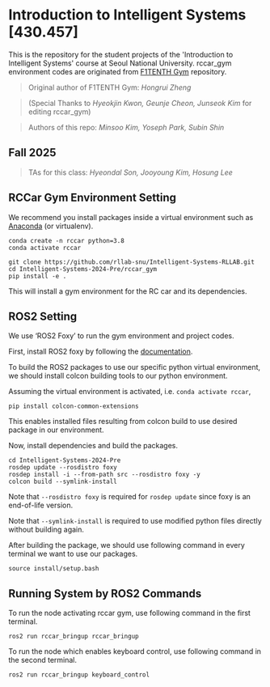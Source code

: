 # Introduction to Intelligent Systems [430.457]
This is the repository for the student projects of the 'Introduction to Intelligent Systems' course at Seoul National University.
rccar_gym environment codes are originated from [F1TENTH Gym](https://github.com/f1tenth/f1tenth_gym) repository.

> Original author of F1TENTH Gym: *Hongrui Zheng*
 
> (Special Thanks to *Hyeokjin Kwon, Geunje Cheon, Junseok Kim* for editing rccar_gym)

> Authors of this repo: *Minsoo Kim, Yoseph Park, Subin Shin*

## Fall 2025 
> TAs for this class: *Hyeondal Son, Jooyoung Kim, Hosung Lee*

## RCCar Gym Environment Setting
We recommend you install packages inside a virtual environment such as [Anaconda](https://www.anaconda.com) (or virtualenv).

```shell
conda create -n rccar python=3.8
conda activate rccar

git clone https://github.com/rllab-snu/Intelligent-Systems-RLLAB.git
cd Intelligent-Systems-2024-Pre/rccar_gym
pip install -e .
```
This will install a gym environment for the RC car and its dependencies.

## ROS2 Setting
We use ‘ROS2 Foxy’ to run the gym environment and project codes.

First, install ROS2 foxy by following the [documentation](https://docs.ros.org/en/foxy/Installation/Ubuntu-Install-Debians.html).

To build the ROS2 packages to use our specific python virtual environment, we should install colcon building tools to our python environment.

Assuming the virtual environment is activated, i.e. `conda activate rccar`,

```shell
pip install colcon-common-extensions
```
This enables installed files resulting from colcon build to use desired package in our environment.

Now, install dependencies and build the packages.

```shell
cd Intelligent-Systems-2024-Pre
rosdep update --rosdistro foxy
rosdep install -i --from-path src --rosdistro foxy -y
colcon build --symlink-install
```
Note that `--rosdistro foxy` is required for `rosdep update` since foxy is an end-of-life version.

Note that `--symlink-install` is required to use modified python files directly without building again.

After building the package, we should use following command in every terminal we want to use our packages.

```shell
source install/setup.bash
```

## Running System by ROS2 Commands
To run the node activating rccar gym, use following command in the first terminal.

```shell
ros2 run rccar_bringup rccar_bringup
```
To run the node which enables keyboard control, use following command in the second terminal.

```shell
ros2 run rccar_bringup keyboard_control
```

